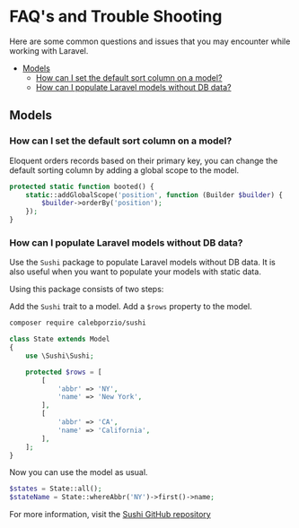 # FAQ's and Trouble Shooting

Here are some common questions and issues that you may encounter while working with Laravel.

- [Models](#models)
  - [How can I set the default sort column on a model?](#how-can-i-set-the-default-sort-column-on-a-model)
  - [How can I populate Laravel models without DB data?](#how-can-i-populate-laravel-models-without-db-data)

## Models

### <question>How can I set the default sort column on a model?</question>

Eloquent orders records based on their primary key, you can change the default sorting column by
adding a global scope to the model.


```php
protected static function booted() {
    static::addGlobalScope('position', function (Builder $builder) {
        $builder->orderBy('position');
    });
}
```

### <question>How can I populate Laravel models without DB data?</question>

Use the `Sushi` package to populate Laravel models without DB data. It is also useful when you want
to populate your models with static data.

Using this package consists of two steps:

Add the `Sushi` trait to a model.
Add a `$rows` property to the model.

```bash
composer require calebporzio/sushi
```

```php
class State extends Model
{
    use \Sushi\Sushi;

    protected $rows = [
        [
            'abbr' => 'NY',
            'name' => 'New York',
        ],
        [
            'abbr' => 'CA',
            'name' => 'California',
        ],
    ];
}
```

Now you can use the model as usual.

```php
$states = State::all();
$stateName = State::whereAbbr('NY')->first()->name;
```

For more information, visit the <a href="https://github.com/calebporzio/sushi" target="blank">Sushi GitHub repository</a>
